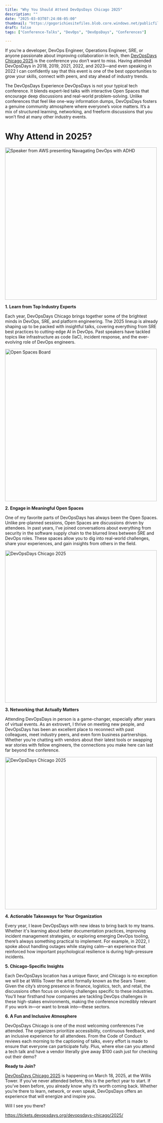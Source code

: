 ```yaml
---
title: "Why You Should Attend DevOpsDays Chicago 2025"
description: ""
date: "2025-03-03T07:24:08-05:00"
thumbnail: "https://gogorichiesitefiles.blob.core.windows.net/publicfiles/dod/mespeaking.jpg"
draft: false
tags: ["Conference-Talks", "DevOps", "DevOpsDays", "Conferences"]

---
```

If you’re a developer, DevOps Engineer, Operations Engineer, SRE, or anyone passionate about improving collaboration in tech, then [DevOpsDays Chicago 2025](https://devopsdays.org/events/2025-chicago/welcome/) is the conference you don’t want to miss. Having attended DevOpsDays in 2018, 2019, 2021, 2022, and 2023—and even speaking in 2022 I can confidently say that this event is one of the best opportunities to grow your skills, connect with peers, and stay ahead of industry trends.



The DevOpsDays Experience
DevOpsDays is not your typical tech conference. It blends expert-led talks with interactive Open Spaces that encourage deep discussions and real-world problem-solving. Unlike conferences that feel like one-way information dumps, DevOpsDays fosters a genuine community atmosphere where everyone’s voice matters. It’s a mix of structured learning, networking, and freeform discussions that you won’t find at many other industry events.



# Why Attend in 2025?


<img src="https://gogorichiesitefiles.blob.core.windows.net/publicfiles/dod/2025(1).png" alt="Speaker from AWS presenting Navagating DevOps with ADHD" width="500">


**1. Learn from Top Industry Experts**

Each year, DevOpsDays Chicago brings together some of the brightest minds in DevOps, SRE, and platform engineering. The 2025 lineup is already shaping up to be packed with insightful talks, covering everything from SRE best practices to cutting-edge AI in DevOps. Past speakers have tackled topics like infrastructure as code (IaC), incident response, and the ever-evolving role of DevOps engineers.



<img src="https://gogorichiesitefiles.blob.core.windows.net/publicfiles/dod/2025(2).png" alt="Open Spaces Board" width="500">


**2. Engage in Meaningful Open Spaces**

One of my favorite parts of DevOpsDays has always been the Open Spaces. Unlike pre-planned sessions, Open Spaces are discussions driven by attendees. In past years, I’ve joined conversations about everything from security in the software supply chain to the blurred lines between SRE and DevOps roles. These spaces allow you to dig into real-world challenges, share your experiences, and gain insights from others in the field.


<img src="https://gogorichiesitefiles.blob.core.windows.net/publicfiles/dod/2025(1).jpg" alt="DevOpsDays Chicago 2025" width="500">

**3. Networking that Actually Matters**

Attending DevOpsDays in person is a game-changer, especially after years of virtual events. As an extrovert, I thrive on meeting new people, and DevOpsDays has been an excellent place to reconnect with past colleagues, meet industry peers, and even form business partnerships. Whether you’re chatting with vendors about their latest tools or swapping war stories with fellow engineers, the connections you make here can last far beyond the conference.



<img src="https://gogorichiesitefiles.blob.core.windows.net/publicfiles/dod/2025(3).png" alt="DevOpsDays Chicago 2025" width="500">


**4. Actionable Takeaways for Your Organization**

Every year, I leave DevOpsDays with new ideas to bring back to my teams. Whether it's learning about better documentation practices, improving incident management strategies, or exploring emerging DevOps tooling, there’s always something practical to implement. For example, in 2022, I spoke about handling outages while staying calm—an experience that reinforced how important psychological resilience is during high-pressure incidents.

**5. Chicago-Specific Insights**

Each DevOpsDays location has a unique flavor, and Chicago is no exception we will be at Willis Tower the artist formally known as the Sears Tower. Given the city’s strong presence in finance, logistics, tech, and retail, the discussions often focus on solving challenges specific to these industries. You’ll hear firsthand how companies are tackling DevOps challenges in these high-stakes environments, making the conference incredibly relevant if you work in—or want to break into—these sectors.

**6. A Fun and Inclusive Atmosphere**

DevOpsDays Chicago is one of the most welcoming conferences I’ve attended. The organizers prioritize accessibility, continuous feedback, and an inclusive experience for all attendees. From the Code of Conduct reviews each morning to the captioning of talks, every effort is made to ensure that everyone can participate fully. Plus, where else can you attend a tech talk and have a vendor literally give away $100 cash just for checking out their demo?

**Ready to Join?**

[DevOpsDays Chicago 2025](https://devopsdays.org/events/2025-chicago/welcome/) is happening on March 18, 2025, at the Willis Tower. If you’ve never attended before, this is the perfect year to start. If you’ve been before, you already know why it’s worth coming back. Whether you’re there to learn, network, or even speak, DevOpsDays offers an experience that will energize and inspire you.

Will I see you there? 

https://tickets.devopsdays.org/devopsdays-chicago/2025/